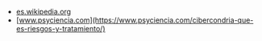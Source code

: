 * [es.wikipedia.org](https://es.wikipedia.org/wiki/Cibercondr%C3%ADa)
* [www.psyciencia.com](https://www.psyciencia.com/cibercondria-que-es-riesgos-y-tratamiento/)
